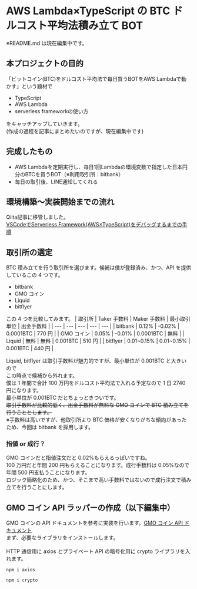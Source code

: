 # AWS Lambda×TypeScript の BTC ドルコスト平均法積み立て BOT

※README.md は現在編集中です。  

## 本プロジェクトの目的
「ビットコイン(BTC)をドルコスト平均法で毎日買うBOTをAWS Lambdaで動かす」という題材で
 - TypeScript
 - AWS Lambda
 - serverless frameworkの使い方

をキャッチアップしていきます。  
(作成の過程を記事にまとめたいのですが、現在編集中です)

## 完成したもの
 - AWS Lambdaを定期実行し、毎日1回Lambdaの環境変数で指定した日本円分のBTCを買うBOT（※利用取引所：bitbank）
 - 毎日の取引後、LINE通知してくれる

## 環境構築～実装開始までの流れ
Qiita記事に移管しました。  
[VSCodeでServerless Framework(AWS×TypeScript)をデバッグするまでの手順](https://qiita.com/oretakuan/items/c792f40f83fe74d73786)

## 取引所の選定
BTC 積み立てを行う取引所を選びます。候補は僕が登録済み、かつ、API を提供しているこの 4 つです。

- bitbank
- GMO コイン
- Liquid
- bitflyer

この 4 つを比較してみます。
| 取引所 | Taker 手数料 | Maker 手数料 | 最小取引単位 | 出金手数料 |
| --- | --- | --- | --- | --- |
| bitbank | 0.12% | -0.02% | 0.0001BTC | 770 円 |
| GMO コイン | 0.05% | -0.01% | 0.0001BTC | 無料 |
| Liquid | 無料 | 無料 | 0.001BTC | 510 円 |
| bitflyer | 0.01~0.15% | 0.01~0.15% | 0.001BTC | 440 円 |

Liquid, bitflyer は取引手数料が魅力的ですが、最小単位が 0.001BTC と大きいので  
この時点で候補から外れます。  
僕は 1 年間で合計 100 万円をドルコスト平均法で入れる予定なので 1 日 2740 円になります。  
最小単位が 0.001BTC だとちょっときついです。  
~~取引手数料が比較的低く、出金手数料が無料な GMO コインで BTC 積み立てを行うこととします。~~  
※手数料は高いですが、他取引所より BTC 価格が安くなりがちな傾向があったため、今回は bitbank を採用します。

### 指値 or 成行？

GMO コインだと指値注文だと 0.02%もらえるっぽいですね。  
100 万円だと年間 200 円もらえることになります。成行手数料は 0.05%なので年間 500 円支払うことになります。  
ロジック簡略化のため、かつ、そこまで高い手数料ではないので成行注文で積み立てを行うことにします。

## GMO コイン API ラッパーの作成（以下編集中）

GMO コインの API ドキュメントを参考に実装を行います。[GMO コイン API ドキュメント](https://api.coin.z.com/docs/?javascript#margin)  
まず、必要なライブラリをインストールします。  
<br/>
HTTP 通信用に axios とプライベート API の暗号化用に crypto ライブラリを入れます。

```
npm i axios
```

```
npm i crypto
```
